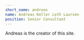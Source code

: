 ```yaml
---
short_name: andreas
name: Andreas Keller Leth Laursen  
position: Senior Consultant
---
```

Andreas is the creator of this site.